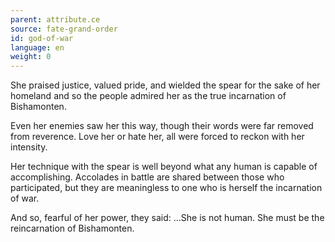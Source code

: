 ```yaml
---
parent: attribute.ce
source: fate-grand-order
id: god-of-war
language: en
weight: 0
---
```


She praised justice, valued pride, and wielded the spear for the sake of her homeland and so the people admired her as the true incarnation of Bishamonten.

Even her enemies saw her this way, though their words were far removed from reverence. Love her or hate her, all were forced to reckon with her intensity.

Her technique with the spear is well beyond what any human is capable of accomplishing. Accolades in battle are shared between those who participated, but they are meaningless to one who is herself the incarnation of war.

And so, fearful of her power, they said:
…She is not human.
She must be the reincarnation of Bishamonten. 
